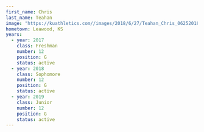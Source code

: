 ```yaml
---
first_name: Chris
last_name: Teahan
image: "https://kuathletics.com//images/2018/6/27/Teahan_Chris_06252018.jpg?width=182&height=250&mode=crop&anchor=topcenter"
hometown: Leawood, KS
years:
  - year: 2017
    class: Freshman
    number: 12
    position: G
    status: active
  - year: 2018
    class: Sophomore
    number: 12
    position: G
    status: active
  - year: 2019
    class: Junior
    number: 12
    position: G
    status: active
---
```

